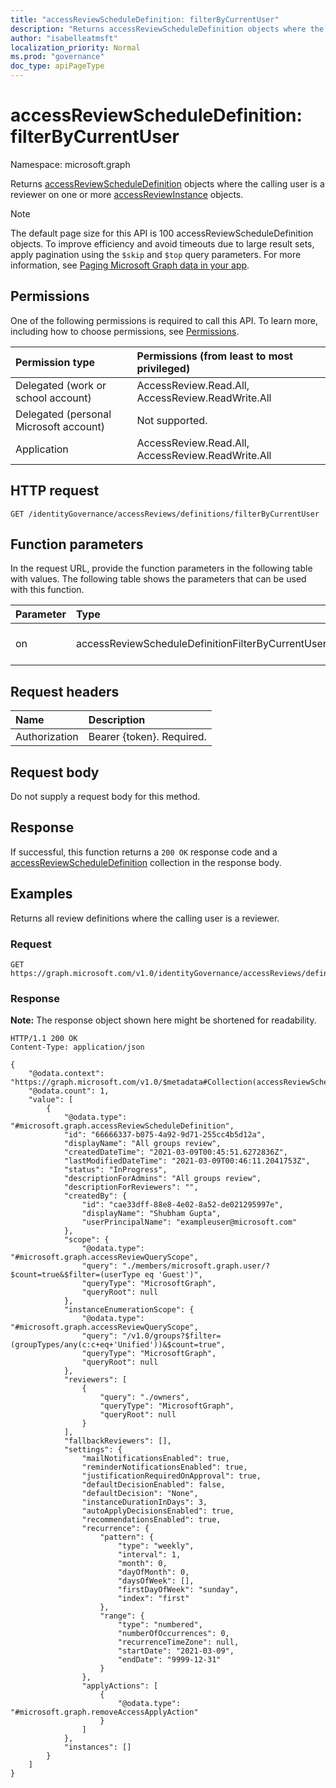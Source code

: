 ```yaml
---
title: "accessReviewScheduleDefinition: filterByCurrentUser"
description: "Returns accessReviewScheduleDefinition objects where the calling user is the reviewer."
author: "isabelleatmsft"
localization_priority: Normal
ms.prod: "governance"
doc_type: apiPageType
---
```


# accessReviewScheduleDefinition: filterByCurrentUser
Namespace: microsoft.graph

Returns [accessReviewScheduleDefinition](../resource/accessreviewscheduledefinition.md) objects where the calling user is a reviewer on one or more [accessReviewInstance](../resources/accessreviewinstance.md) objects.

>[!NOTE]
>The default page size for this API is 100 accessReviewScheduleDefinition objects. To improve efficiency and avoid timeouts due to large result sets, apply pagination using the `$skip` and `$top` query parameters. For more information, see [Paging Microsoft Graph data in your app](/graph/paging).

## Permissions
One of the following permissions is required to call this API. To learn more, including how to choose permissions, see [Permissions](/graph/permissions-reference).

|Permission type|Permissions (from least to most privileged)|
|:---|:---|
|Delegated (work or school account)|AccessReview.Read.All, AccessReview.ReadWrite.All|
|Delegated (personal Microsoft account)|Not supported.|
|Application|AccessReview.Read.All, AccessReview.ReadWrite.All|

## HTTP request

<!-- {
  "blockType": "ignored"
}
-->
``` http
GET /identityGovernance/accessReviews/definitions/filterByCurrentUser
```

## Function parameters
In the request URL, provide the function parameters in the following table with values.
The following table shows the parameters that can be used with this function.

|Parameter|Type|Description|
|:---|:---|:---|
|on|accessReviewScheduleDefinitionFilterByCurrentUserOptions|Filter used to query access review definitions for a reviewer. Use filterByCurrentUser(on='reviewer').|

## Request headers
|Name|Description|
|:---|:---|
|Authorization|Bearer {token}. Required.|

## Request body
Do not supply a request body for this method.

## Response

If successful, this function returns a `200 OK` response code and a [accessReviewScheduleDefinition](../resources/accessreviewscheduledefinition.md) collection in the response body.

## Examples
Returns all review definitions where the calling user is a reviewer.

### Request
<!-- {
  "blockType": "request",
  "name": "accessreviewscheduledefinition_filterbycurrentuser"
}
-->
``` http
GET https://graph.microsoft.com/v1.0/identityGovernance/accessReviews/definitions/filterByCurrentUser(on='reviewer')
```


### Response
**Note:** The response object shown here might be shortened for readability.
<!-- {
  "blockType": "response",
  "truncated": true,
  "@odata.type": "Collection(microsoft.graph.accessReviewScheduleDefinition)"
}
-->
``` http
HTTP/1.1 200 OK
Content-Type: application/json

{
    "@odata.context": "https://graph.microsoft.com/v1.0/$metadata#Collection(accessReviewScheduleDefinition)",
    "@odata.count": 1,
    "value": [
        {
            "@odata.type": "#microsoft.graph.accessReviewScheduleDefinition",
            "id": "66666337-b075-4a92-9d71-255cc4b5d12a",
            "displayName": "All groups review",
            "createdDateTime": "2021-03-09T00:45:51.6272836Z",
            "lastModifiedDateTime": "2021-03-09T00:46:11.2041753Z",
            "status": "InProgress",
            "descriptionForAdmins": "All groups review",
            "descriptionForReviewers": "",
            "createdBy": {
                "id": "cae33dff-88e8-4e02-8a52-de021295997e",
                "displayName": "Shubham Gupta",
                "userPrincipalName": "exampleuser@microsoft.com"
            },
            "scope": {
                "@odata.type": "#microsoft.graph.accessReviewQueryScope",
                "query": "./members/microsoft.graph.user/?$count=true&$filter=(userType eq 'Guest')",
                "queryType": "MicrosoftGraph",
                "queryRoot": null
            },
            "instanceEnumerationScope": {
                "@odata.type": "#microsoft.graph.accessReviewQueryScope",
                "query": "/v1.0/groups?$filter=(groupTypes/any(c:c+eq+'Unified'))&$count=true",
                "queryType": "MicrosoftGraph",
                "queryRoot": null
            },
            "reviewers": [
                {
                    "query": "./owners",
                    "queryType": "MicrosoftGraph",
                    "queryRoot": null
                }
            ],
            "fallbackReviewers": [],
            "settings": {
                "mailNotificationsEnabled": true,
                "reminderNotificationsEnabled": true,
                "justificationRequiredOnApproval": true,
                "defaultDecisionEnabled": false,
                "defaultDecision": "None",
                "instanceDurationInDays": 3,
                "autoApplyDecisionsEnabled": true,
                "recommendationsEnabled": true,
                "recurrence": {
                    "pattern": {
                        "type": "weekly",
                        "interval": 1,
                        "month": 0,
                        "dayOfMonth": 0,
                        "daysOfWeek": [],
                        "firstDayOfWeek": "sunday",
                        "index": "first"
                    },
                    "range": {
                        "type": "numbered",
                        "numberOfOccurrences": 0,
                        "recurrenceTimeZone": null,
                        "startDate": "2021-03-09",
                        "endDate": "9999-12-31"
                    }
                },
                "applyActions": [
                    {
                        "@odata.type": "#microsoft.graph.removeAccessApplyAction"
                    }
                ]
            },
            "instances": []
        }
    ]
}
```

